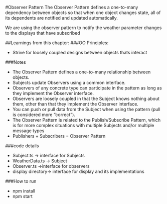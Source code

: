 #Observer Pattern
The Observer Pattern defines a one-to-many dependency between objects so that when one object changes state, all of its dependents are notified and updated automatically. 

We are using the observer pattern to notify the weather parameter changes to the displays that have subscribed

##Learnings from this chapter:
###OO Principles:
* Strive for loosely coupled designs between objects thats interact

###Notes
- The Observer Pattern defines a one-to-many relationship between objects.
- Subjects update Observers using a common interface.
- Observers of any concrete type can participate in the pattern as long as they implement the Observer interface.
- Observers are loosely coupled in that the Subject knows nothing about them, other than that they implement the Observer interface.
- You can push or pull data from the Subject when using the pattern (pull is considered more “correct”).
- The Observer Pattern is related to the Publish/Subscribe Pattern, which is for more complex situations with multiple Subjects and/or multiple message types
- Publishers + Subscribers = Observer Pattern

###code details
- Subject.ts -> interface for Subjects
- WeatherData.ts -> Subject
- Observer.ts ->interface for observers
- display directory-> interface for display and its implementations

###How to run
- npm install
- npm start
